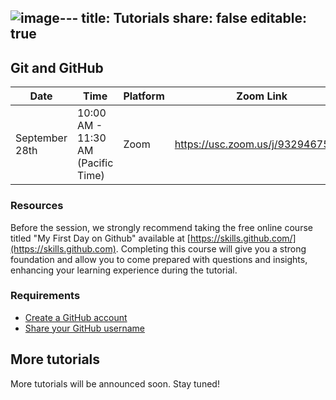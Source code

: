 ![image](https://github.com/ckids-datafirst/website/assets/2365990/b772f3a2-f322-4fc8-a7fc-2bfaa24caad0)---
title: Tutorials
share: false
editable: true
---

## Git and GitHub

| Date           | Time                               | Platform | Zoom Link                         |
| -------------- | ---------------------------------- | -------- | --------------------------------- |
| September 28th | 10:00 AM - 11:30 AM (Pacific Time) | Zoom     | https://usc.zoom.us/j/93294675807 |

### Resources

Before the session, we strongly recommend taking the free online course titled "My First Day on Github" available at [https://skills.github.com/](https://skills.github.com). Completing this course will give you a strong foundation and allow you to come prepared with questions and insights, enhancing your learning experience during the tutorial.

### Requirements

- [Create a GitHub account](https://github.com)
- [Share your GitHub username](https://forms.gle/kEb3wBrQXKK7ieov9)


## More tutorials

More tutorials will be announced soon. Stay tuned!
